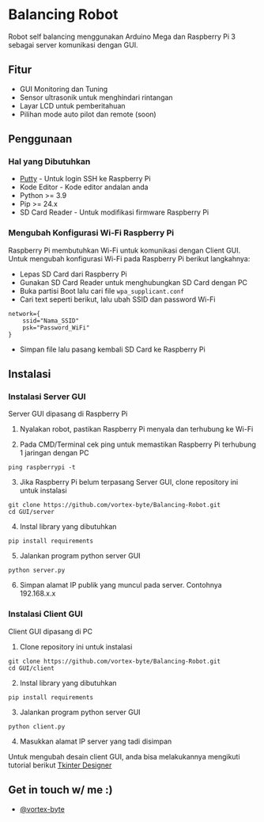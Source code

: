 
# Balancing Robot

Robot self balancing menggunakan Arduino Mega dan Raspberry Pi 3 sebagai server komunikasi dengan GUI.
## Fitur

- GUI Monitoring dan Tuning
- Sensor ultrasonik untuk menghindari rintangan
- Layar LCD untuk pemberitahuan
- Pilihan mode auto pilot dan remote (soon)


## Penggunaan

### Hal yang Dibutuhkan

- [Putty](https://www.putty.org/) - Untuk login SSH ke Raspberry Pi
- Kode Editor - Kode editor andalan anda
- Python >= 3.9
- Pip >= 24.x
- SD Card Reader - Untuk modifikasi firmware Raspberry Pi

### Mengubah Konfigurasi Wi-Fi Raspberry Pi

Raspberry Pi membutuhkan Wi-Fi untuk komunikasi dengan Client GUI. Untuk mengubah konfigurasi Wi-Fi pada Raspberry Pi berikut langkahnya:

- Lepas SD Card dari Raspberry Pi
- Gunakan SD Card Reader untuk menghubungkan SD Card dengan PC
- Buka partisi Boot lalu cari file ```wpa_supplicant.conf```
- Cari text seperti berikut, lalu ubah SSID dan password Wi-Fi
```
network={
    ssid="Nama_SSID"
    psk="Password_WiFi"
}
```
- Simpan file lalu pasang kembali SD Card ke Raspberry Pi
## Instalasi

### Instalasi Server GUI

Server GUI dipasang di Raspberry Pi

1. Nyalakan robot, pastikan Raspberry Pi menyala dan terhubung ke Wi-Fi

2. Pada CMD/Terminal cek ping untuk memastikan Raspberry Pi terhubung 1 jaringan dengan PC
```
ping raspberrypi -t
```
3. Jika Raspberry Pi belum terpasang Server GUI, clone repository ini untuk instalasi
```
git clone https://github.com/vortex-byte/Balancing-Robot.git
cd GUI/server
```

4. Instal library yang dibutuhkan
```
pip install requirements
```

5. Jalankan program python server GUI
```
python server.py
```

6. Simpan alamat IP publik yang muncul pada server. Contohnya 192.168.x.x


### Instalasi Client GUI

Client GUI dipasang di PC

1. Clone repository ini untuk instalasi
```
git clone https://github.com/vortex-byte/Balancing-Robot.git
cd GUI/client
```

2. Instal library yang dibutuhkan
```
pip install requirements
```

3. Jalankan program python server GUI
```
python client.py
```

4. Masukkan alamat IP server yang tadi disimpan

Untuk mengubah desain client GUI, anda bisa melakukannya mengikuti tutorial berikut [Tkinter Designer](https://www.youtube.com/watch?v=Qd-jJjduWeQ)
## Get in touch w/ me :)

- [@vortex-byte](mailto:mzimam.ath@gmail.com)
